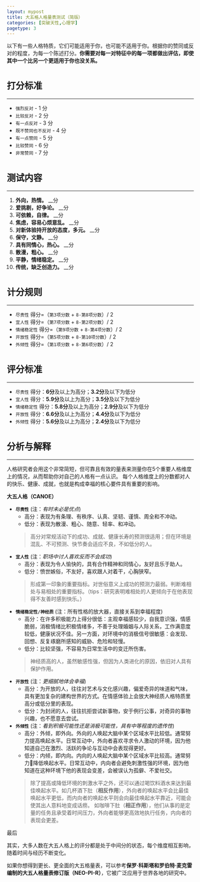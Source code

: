 ```yaml
---
layout: mypost
title: 大五格人格量表测试（简版）
categories: [突破天性,心理学]
pagetype: 3
---
```


>
以下有一些人格特质，它们可能适用于你，也可能不适用于你。根据你的赞同或反对的程度，为每一个陈述打分。**你需要对每一对特征中的每一项都做出评估，即使其中一个比另一个更适用于你也没关系。**

# **`打分标准`**
---
- `强烈反对` - 1 分
- `比较反对` - 2 分
- `有一点反对` - 3 分
- `既不赞同也不反对` - 4 分
- `有一点赞同` - 5 分
- `比较赞同` - 6 分
- `非常赞同` - 7 分

# **`测试内容`**
---
1. **外向，热情。**    __分
2. **爱挑剔，好争论。**    __分   
3. **可依赖，自律。**    __分
4. **焦虑，容易心烦意乱。**    __分
5. **对新体验持开放的态度，多元。**    __分
6. **保守，文静。**    __分
7. **具有同情心，热心。**    __分
8. **散漫，粗心。**    __分
9. **平静，情绪稳定。**    __分
10. **传统，缺乏创造力。**    __分

# **`计分规则`**
---
- `尽责性` 得分=（`第3项分数` + `8-第8项分数`）/ 2
- `宜人性` 得分=（`第7项分数` + `8-第2项分数`）/ 2
- `情绪稳定性` 得分=（`第9项分数` + `8-第4项分数`）/ 2
- `开放性` 得分=（`第5项分数` + `8-第10项分数`）/ 2
- `外倾性` 得分=（`第1项分数` + `8-第6项分数`）/ 2

# **`评分标准`**
---
- `尽责性` 得分：**6分**及以上为高分；**3.2分**及以下为低分
- `宜人性` 得分：**5.9分**及以上为高分；**3.5分**及以下为低分
- `情绪稳定性` 得分：**5.8分**及以上为高分；**2.9分**及以下为低分
- `开放性` 得分：**6.6分**及以上为高分；**4.4分**及以下为低分
- `外倾性` 得分：**5.6分**及以上为高分；**2.4分**及以下为低分

# **`分析与解释`**
---
>
人格研究者会用这个非常简短，但可靠且有效的量表来测量你在5个重要人格维度上的情况，从而帮助你对自己的人格有一点认识。
每个人格维度上的分数都对人的快乐、健康、成就，也就是构成幸福的核心要件具有重要的影响。

**大五人格（CANOE）**
- **`尽责性`** (注：_有时未必是优点_)
  - 高分：表现为有条理、有秩序、认真、坚韧、谨慎、周全和不冲动。
  - 低分：表现为散漫、粗心、随意、轻率、和冲动。
  > 高分对常规活动下的成功、成就、健康长寿的预测很适用；但在环境是混乱、不可预测、快节奏会适应不良，不如低分的人。
- **`宜人性`** (注：_职场中讨人喜欢反而不会成功_)
  - 高分：表现为令人愉快的，具有合作精神和同情心，友好且乐于助人。
  - 低分：愤世嫉俗，不友好，喜欢跟人对着干，心胸狭窄。
  > 形成第一印象的重要指标。对世俗意义上成功的预测力最弱。判断难相处与易相处的重要指标。（tips：研究表明难相处的人更倾向于在他表现得不友善时感到快乐。）
- **`情绪稳定性/神经质`** (注：所有性格的放大器，直接关系到幸福程度)
  - 高分：在许多积极能力上得分很低：主观幸福感较少，自我意识强，情感脆弱，消极情绪比积极情绪多，不善于处理婚姻与人际关系，工作满意度较低，健康状况不佳。另一方面，对环境中的消极信号很敏感：会发现、回想、反复琢磨所感知的威胁、危险和轻慢。
  - 低分：比较坚强，不容易为日常生活中的变迁所伤害。
  > 神经质高的人，虽然敏感性强，但因为人类进化的原因，依旧对人具有保护作用。
- **`开放性`** (注：_更细腻地体会幸福_)
  - 高分：为开放的人，往往对艺术与文化感兴趣，偏爱奇异的味道和气味，具有更加复杂的建构世界的方式。在情感体验上会放大神经质人格特质里高分或低分里的表现。
  - 低分：为封闭的人，往往抗拒尝试新事物，安于例行公事，对奇异的事物兴趣，也不愿意去尝试。
- **`外倾性`** (注：_看到积极可能性还是消极可能性，具有中等程度的遗传性_)
  - 高分：外倾，即外向。外向的人唤起大脑中某个区域水平比较低。通常努力提高唤起水平。日常互动中，外向者喜欢寻求令人激动的环境，因为他知道自己在激烈、活跃的争论与互动中会表现得更好。
  - 低分：内倾，即内向。内向的人唤起大脑中某个区域水平比较高。通常努力降低唤起水平。日常互动中，内向者会避免刺激性强的环境，因为他知道在这种环境下他的表现会变差，会被误认为孤僻、不爱社交。
  > 除了提高或降低环境的刺激水平之外，还可以通过喝饮料酒水来达到最佳唤起水平。如几杯酒下肚（**相反作用**），外向者的唤起水平会比最佳唤起水平更低，而内向者的唤起水平则会向最佳唤起水平靠近，可能会使其出人意料地变成话痨。
  如咖啡下肚（**相正作用**），他们从事的是定量的任务且承受着时间压力，外向者能够更高效地执行任务，内向者的表现会更差。

最后
>
其实，大多人数在大五人格上的评分都是处于中间分的状态，每个维度相互影响，随着时间与经历不断变化。

如果你想得到更长、更全面的大五格量表，可以参考**保罗·科斯塔和罗伯特·麦克雷编制的大五人格量表修订版（NEO-PI-R）**，它被广泛应用于世界各地的研究中。
